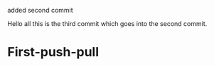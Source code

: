 added second commit

Hello all this is the third commit which goes into the second commit.
# First-push-pull
